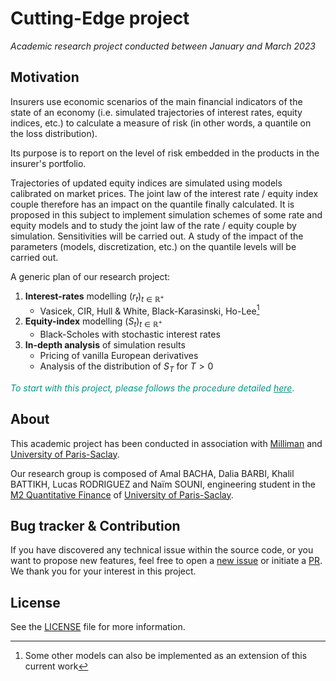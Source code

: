 # Cutting-Edge project

*Academic research project conducted between January and March 2023*

## Motivation

Insurers use economic scenarios of the main financial indicators of the state of an economy (i.e. simulated trajectories of interest rates, equity indices, etc.) to calculate a measure of risk (in other words, a quantile on the loss distribution).

Its purpose is to report on the level of risk embedded in the products in the insurer's portfolio.


Trajectories of updated equity indices are simulated using models calibrated on market prices. The joint law of the interest rate / equity index couple therefore has an impact on the quantile finally calculated. It is proposed in this subject to implement simulation schemes of some rate and equity models and to study the joint law of the rate / equity couple by simulation. Sensitivities will be carried out. A study of the impact of the parameters (models, discretization, etc.) on the quantile levels will be carried out.


A generic plan of our research project:

1. **Interest-rates** modelling $(r_t)_{t\in\mathbb{R}^+}$
    - Vasicek, CIR, Hull & White, Black-Karasinski, Ho-Lee[^1]
2. **Equity-index** modelling $(S_t)_{t\in\mathbb{R}^+}$
    - Black-Scholes with stochastic interest rates
3. **In-depth analysis** of simulation results
    - Pricing of vanilla European derivatives
    - Analysis of the distribution of $S_T$ for $T > 0$

<p style="color:#009485"><i>To start with this project, please follows the procedure detailed <a style="color:#009485; text-decoration: underline" href="/getting-started">here</a></i>.</p>

## About

This academic project has been conducted in association with [Milliman]() and [University of Paris-Saclay]().

Our research group is composed of Amal BACHA, Dalia BARBI, Khalil BATTIKH, Lucas RODRIGUEZ and Naïm SOUNI, engineering student in the [M2 Quantitative Finance]() of [University of Paris-Saclay]().

## Bug tracker & Contribution

If you have discovered any technical issue within the source code, or you want to propose new features, feel free to open a [new issue]() or initiate a [PR](). We thank you for your interest in this project.


## License

See the [LICENSE](../LICENSE) file for more information.

[^1]: Some other models can also be implemented as an extension of this current work